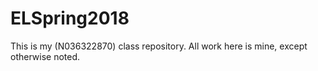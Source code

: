 # ELSpring2018
This is my (N036322870) class repository. All work here is mine, except otherwise noted.

